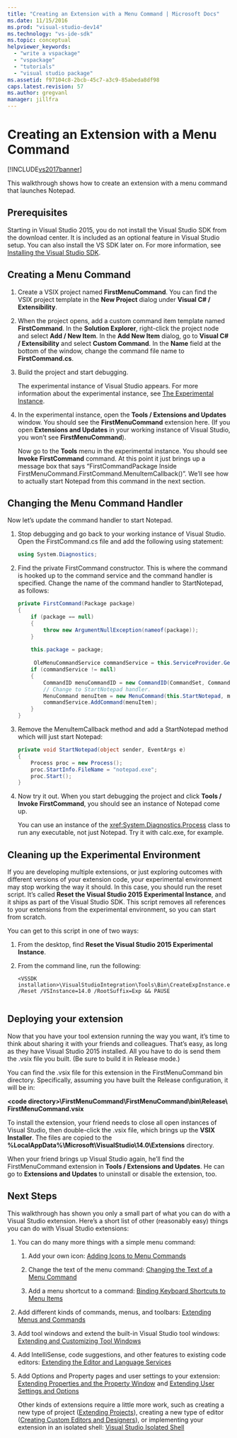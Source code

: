 ```yaml
---
title: "Creating an Extension with a Menu Command | Microsoft Docs"
ms.date: 11/15/2016
ms.prod: "visual-studio-dev14"
ms.technology: "vs-ide-sdk"
ms.topic: conceptual
helpviewer_keywords: 
  - "write a vspackage"
  - "vspackage"
  - "tutorials"
  - "visual studio package"
ms.assetid: f97104c8-2bcb-45c7-a3c9-85abeda8df98
caps.latest.revision: 57
ms.author: gregvanl
manager: jillfra
---
```

# Creating an Extension with a Menu Command
[!INCLUDE[vs2017banner](../includes/vs2017banner.md)]

This walkthrough shows how to create an extension with a menu command that launches Notepad.  
  
## Prerequisites  
 Starting in Visual Studio 2015, you do not install the Visual Studio SDK from the download center. It is included as an optional feature in Visual Studio setup. You can also install the VS SDK later on. For more information, see [Installing the Visual Studio SDK](../extensibility/installing-the-visual-studio-sdk.md).  
  
## Creating a Menu Command  
  
1. Create a VSIX project named **FirstMenuCommand**. You can find the VSIX project template in the **New Project** dialog under **Visual C# / Extensibility**.  
  
2. When the project opens, add a custom command item template named **FirstCommand**. In the **Solution Explorer**, right-click the project node and select **Add / New Item**. In the **Add New Item** dialog, go to **Visual C# / Extensibility** and select **Custom Command**. In the **Name** field at the bottom of the window, change the command file name to **FirstCommand.cs**.  
  
3. Build the project and start debugging.  
  
     The experimental instance of Visual Studio appears. For more information about the experimental instance, see [The Experimental Instance](../extensibility/the-experimental-instance.md).  
  
4. In the experimental instance, open the  **Tools / Extensions and Updates** window. You should see the **FirstMenuCommand** extension here. (If you open **Extensions and Updates** in your working instance of Visual Studio, you won’t see **FirstMenuCommand**).  
  
     Now go to the **Tools** menu in the experimental instance. You should see **Invoke FirstCommand** command. At this point it just brings up a message box that says “FirstCommandPackage Inside FirstMenuCommand.FirstCommand.MenuItemCallback()”. We’ll see how to actually start Notepad from this command in the next section.  
  
## Changing the Menu Command Handler  
 Now let’s update the command handler to start Notepad.  
  
1. Stop debugging and go back to your working instance of Visual Studio. Open the FirstCommand.cs file and add the following using statement:  
  
    ```csharp  
    using System.Diagnostics;  
    ```  
  
2. Find the private FirstCommand constructor. This is where the command is hooked up to the command service and the command handler is specified. Change the name of the command handler to StartNotepad, as follows:  
  
    ```csharp  
    private FirstCommand(Package package)  
    {  
        if (package == null)  
        {  
            throw new ArgumentNullException(nameof(package));  
        }  
  
        this.package = package;  
  
         OleMenuCommandService commandService = this.ServiceProvider.GetService(typeof(IMenuCommandService)) as OleMenuCommandService;  
        if (commandService != null)  
        {  
            CommandID menuCommandID = new CommandID(CommandSet, CommandId);  
            // Change to StartNotepad handler.  
            MenuCommand menuItem = new MenuCommand(this.StartNotepad, menuCommandID);  
            commandService.AddCommand(menuItem);  
        }  
    }  
    ```  
  
3. Remove the MenuItemCallback method and add a StartNotepad method which will just start Notepad:  
  
    ```csharp  
    private void StartNotepad(object sender, EventArgs e)  
    {  
        Process proc = new Process();  
        proc.StartInfo.FileName = "notepad.exe";  
        proc.Start();  
    }  
    ```  
  
4. Now try it out. When you start debugging the project and click **Tools / Invoke FirstCommand**, you should see an instance of Notepad come up.  
  
     You can use an instance of the <xref:System.Diagnostics.Process> class to run any executable, not just Notepad. Try it with calc.exe, for example.  
  
## Cleaning up the Experimental Environment  
 If you are developing multiple extensions, or just exploring outcomes with different versions of your extension code, your experimental environment may stop working the way it should. In this case, you should run the reset script. It’s called **Reset the Visual Studio 2015 Experimental Instance**, and it ships as part of the Visual Studio SDK. This script removes all references to your extensions from the experimental environment, so you can start from scratch.  
  
 You can get to this script in one of two ways:  
  
1. From the desktop, find **Reset the Visual Studio 2015 Experimental Instance**.  
  
2. From the command line, run the following:  
  
    ```  
    <VSSDK installation>\VisualStudioIntegration\Tools\Bin\CreateExpInstance.exe /Reset /VSInstance=14.0 /RootSuffix=Exp && PAUSE  
  
    ```  
  
## Deploying your extension  
 Now that you have your tool extension running the way you want, it’s time to think about sharing it with your friends and colleagues. That’s easy, as long as they have Visual Studio 2015 installed. All you have to do is send them the .vsix file you built. (Be sure to build it in Release mode.)  
  
 You can find the .vsix file for this extension in the FirstMenuCommand bin directory. Specifically, assuming you have built the Release configuration, it will be in:  
  
 **\<code directory>\FirstMenuCommand\FirstMenuCommand\bin\Release\ FirstMenuCommand.vsix**  
  
 To install the extension, your friend needs to close all open instances of Visual Studio, then double-click the .vsix file, which brings up the **VSIX Installer**. The files are copied to the **%LocalAppData%\Microsoft\VisualStudio\14.0\Extensions** directory.  
  
 When your friend brings up Visual Studio again, he’ll find the FirstMenuCommand extension in **Tools / Extensions and Updates**. He can go to **Extensions and Updates** to uninstall or disable the extension, too.  
  
## Next Steps  
 This walkthrough has shown you only a small part of what you can do with a Visual Studio extension. Here’s a short list of other (reasonably easy) things you can do with Visual Studio extensions:  
  
1. You can do many more things with a simple menu command:  
  
   1. Add your own icon: [Adding Icons to Menu Commands](../extensibility/adding-icons-to-menu-commands.md)  
  
   2. Change the text of the menu command: [Changing the Text of a Menu Command](../extensibility/changing-the-text-of-a-menu-command.md)  
  
   3. Add a menu shortcut to a command: [Binding Keyboard Shortcuts to Menu Items](../extensibility/binding-keyboard-shortcuts-to-menu-items.md)  
  
2. Add different kinds of commands, menus, and toolbars: [Extending Menus and Commands](../extensibility/extending-menus-and-commands.md)  
  
3. Add tool windows and extend the built-in Visual Studio tool windows: [Extending and Customizing Tool Windows](../extensibility/extending-and-customizing-tool-windows.md)  
  
4. Add IntelliSense, code suggestions, and other features to existing code editors: [Extending the Editor and Language Services](../extensibility/extending-the-editor-and-language-services.md)  
  
5. Add Options and Property pages and user settings to your extension: [Extending Properties and the Property Window](../extensibility/extending-properties-and-the-property-window.md) and [Extending User Settings and Options](../extensibility/extending-user-settings-and-options.md)  
  
   Other kinds of extensions require a little more work, such as creating a new type of project ([Extending Projects](../extensibility/extending-projects.md)), creating a new type of editor ([Creating Custom Editors and Designers](../extensibility/creating-custom-editors-and-designers.md)), or implementing your extension in an isolated shell: [Visual Studio Isolated Shell](../extensibility/visual-studio-isolated-shell.md)
